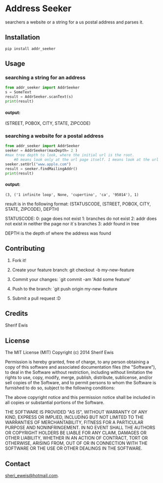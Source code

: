 # Address Seeker



searchers a website or a string for a us postal address and parses it.



## Installation



`pip install addr_seeker`



## Usage


 

### searching a string for an address

```python
from addr_seeker import AddrSeeker
s = SomeText
result = AddrSeeker.scanText(s)
print(result)
```
#### output:
(STREET, POBOX, CITY, STATE, ZIPCODE)
### searching a website for a postal address
```python
from addr_seeker import AddrSeeker
seeker = AddrSeeker(maxDepth= 2 ) 
#max tree depth to look, where the initial url is the root. 
	#0 means look only at the url page itself. 1 means look at the url and in all links in that page and so on
seeker.setUrl("www.apple.com")
result = seeker.findMailingAddr() 
print(result)
```
#### output:
`(3, ('1 infinite loop', None, 'cupertino', 'ca', '95014'), 1)`

result is in the following format:
	(STATUSCODE, (STREET, POBOX, CITY, STATE, ZIPCODE), DEPTH)


STATUSCODE:
0: page does not exist
1: branches do not exist
2: addr does not exist in neither the page nor it`s branches
3: addr found in tree

DEPTH is the depth of where the address was found








## Contributing




1. Fork it!

2. Create your feature branch: git checkout -b my-new-feature

3. Commit your changes: `git commit -am 'Add some feature'
4. Push to the branch: `git push origin my-new-feature
5. Submit a pull request :D

## Credits


Sherif Ewis

## License


The MIT License (MIT)
Copyright (c) 2014 Sherif Ewis

Permission is hereby granted, free of charge, to any person obtaining a copy of this software and associated documentation files (the "Software"), to deal in the Software without restriction, including without limitation the rights to use, copy, modify, merge, publish, distribute, sublicense, and/or sell copies of the Software, and to permit persons to whom the Software is furnished to do so, subject to the following conditions:

The above copyright notice and this permission notice shall be included in all copies or substantial portions of the Software.

THE SOFTWARE IS PROVIDED "AS IS", WITHOUT WARRANTY OF ANY KIND, EXPRESS OR IMPLIED, INCLUDING BUT NOT LIMITED TO THE WARRANTIES OF MERCHANTABILITY, FITNESS FOR A PARTICULAR PURPOSE AND NONINFRINGEMENT. IN NO EVENT SHALL THE AUTHORS OR COPYRIGHT HOLDERS BE LIABLE FOR ANY CLAIM, DAMAGES OR OTHER LIABILITY, WHETHER IN AN ACTION OF CONTRACT, TORT OR OTHERWISE, ARISING FROM, OUT OF OR IN CONNECTION WITH THE SOFTWARE OR THE USE OR OTHER DEALINGS IN THE SOFTWARE.


## Contact
sheri_eweis@hotmail.com.

